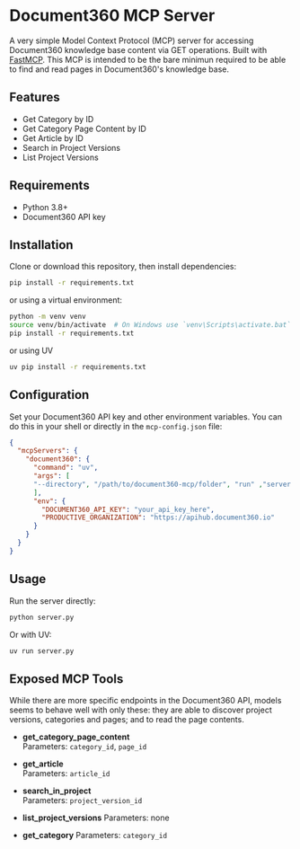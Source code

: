 # Document360 MCP Server
A very simple Model Context Protocol (MCP) server for accessing Document360 knowledge base content via GET operations. Built with [FastMCP](https://gofastmcp.com/).
This MCP is intended to be the bare minimun required to be able to find and read pages in Document360's knowledge base.

## Features
- Get Category by ID
- Get Category Page Content by ID
- Get Article by ID
- Search in Project Versions
- List Project Versions

## Requirements
- Python 3.8+
- Document360 API key

## Installation
Clone or download this repository, then install dependencies:

```bash
pip install -r requirements.txt
```

or using a virtual environment:
```bash
python -m venv venv
source venv/bin/activate  # On Windows use `venv\Scripts\activate.bat`
pip install -r requirements.txt
```

or using UV
```bash
uv pip install -r requirements.txt
```

## Configuration
Set your Document360 API key and other environment variables. You can do this in your shell or directly in the `mcp-config.json` file:

```json
{
  "mcpServers": {
    "document360": {
      "command": "uv",
      "args": [
      "--directory", "/path/to/document360-mcp/folder", "run" ,"server.py"
      ],
      "env": {
        "DOCUMENT360_API_KEY": "your_api_key_here",
        "PRODUCTIVE_ORGANIZATION": "https://apihub.document360.io"
      }
    }
  }
}
```

## Usage
Run the server directly:
```bash
python server.py
```

Or with UV:
```bash
uv run server.py
```

## Exposed MCP Tools
While there are more specific endpoints in the Document360 API, models seems to behave well with only these: they are able to discover project versions, categories and pages; and to read the page contents.

- **get_category_page_content**  
  Parameters: `category_id`, `page_id`

- **get_article**  
  Parameters: `article_id`

- **search_in_project**  
  Parameters: `project_version_id`

- **list_project_versions**
  Parameters: none

- **get_category**
  Parameters: `category_id`
